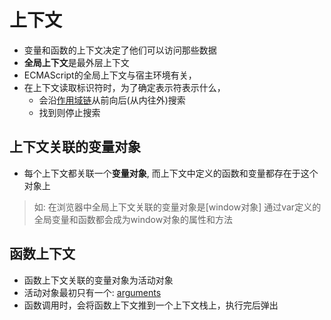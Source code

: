 # 上下文

- 变量和函数的上下文决定了他们可以访问那些数据
- **全局上下文**是最外层上下文
- ECMAScript的全局上下文与宿主环境有关，
- 在上下文读取标识符时，为了确定表示符表示什么，
  - 会沿[作用域链](javascript-scope-chain.md)从前向后(从内往外)搜索
  - 找到则停止搜索

## 上下文关联的变量对象

- 每个上下文都关联一个**变量对象**, 而上下文中定义的函数和变量都存在于这个对象上

> 如: 在浏览器中全局上下文关联的变量对象是[window对象]
> 通过var定义的全局变量和函数都会成为window对象的属性和方法

## 函数上下文

- 函数上下文关联的变量对象为活动对象
- 活动对象最初只有一个: [arguments](javascript-function-arguments.md#arguments对象)
- 函数调用时，会将函数上下文推到一个上下文栈上，执行完后弹出
